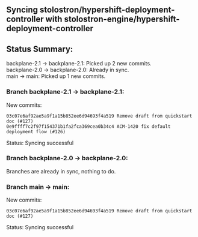 ## Syncing stolostron/hypershift-deployment-controller with stolostron-engine/hypershift-deployment-controller

## Status Summary:

backplane-2.1 -> backplane-2.1: Picked up 2 new commits.  
backplane-2.0 -> backplane-2.0: Already in sync.  
main -> main: Picked up 1 new commits.  

### Branch backplane-2.1 -> backplane-2.1:

New commits:

```
03c07e6af92ae5a9f1a15b852ee6d94693f4a519 Remove draft from quickstart doc (#127)
0e9ffff7c2f97f154371b1fa2fca369cea0b34c4 ACM-1420 fix default deployment flow (#126)
```

Status: Syncing successful

### Branch backplane-2.0 -> backplane-2.0:

Branches are already in sync, nothing to do.

### Branch main -> main:

New commits:

```
03c07e6af92ae5a9f1a15b852ee6d94693f4a519 Remove draft from quickstart doc (#127)
```

Status: Syncing successful
